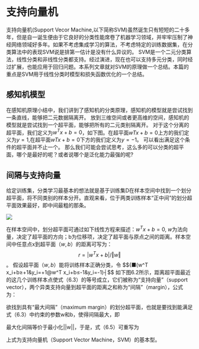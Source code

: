 
# 支持向量机

支持向量机(Support Vecor Machine,以下简称SVM)虽然诞生只有短短的二十多年，但是自一诞生便由于它良好的分类性能席卷了机器学习领域，并牢牢压制了神经网络领域好多年。如果不考虑集成学习的算法，不考虑特定的训练数据集，在分类算法中的表现SVM说是排第一估计是没有什么异议的。
SVM是一个二元分类算法，线性分类和非线性分类都支持。经过演进，现在也可以支持多元分类，同时经过扩展，也能应用于回归问题。本系列文章就对SVM的原理做一个总结。本篇的重点是SVM用于线性分类时模型和损失函数优化的一个总结。

## 感知机模型
在感知机原理小结中，我们讲到了感知机的分类原理，感知机的模型就是尝试找到一条直线，能够把二元数据隔离开。
放到三维空间或者更高维的空间，感知机的模型就是尝试找到一个超平面，能够把所有的二元类别隔离开。
对于这个分离的超平面，我们定义为$w^Tx+b=0$，如下图。在超平面$wTx+b=0$上方的我们定义为$y=1$,在超平面$wTx+b=0$下方的我们定义为$y=−1$。
可以看出满足这个条件的超平面并不止一个。
那么我们可能会尝试思考，这么多的可以分类的超平面，哪个是最好的呢？或者说哪个是泛化能力最强的呢?

## 间隔与支持向量
给定训练集，分类学习最基本的想法就是基于训练集D在样本空间中找到一个划分超平面，将不同类别的样本分开。直观来看，位于两类训练样本“正中间”的划分超平面效果最好，即中间最粗的那条。

![](http://o73nd1ra4.bkt.clouddn.com/ML7-1.png)

在样本空间中，划分超平面可通过如下线性方程来描述：$w^Tx+b=0$, $w$为法向量，决定了超平面的方向；b为位移项，决定了超平面与原点之间的距离。样本空间中任意点x到超平面$（w,b）$的距离可写为：$$r=|w^T x+b|/‖w‖ $$。
假设超平面$（w,b）$能将训练样本正确分类，令
$${■(w^T x_i+b≥+1&y_i=+1@w^T x_i+b≤-1&y_i=-1)┤$$
如下图6.2所示，距离超平面最近的这几个训练样本点使式（6.3）的等号成立，它们被称为“支持向量”（support vector），两个异类支持向量到超平面的距离之和称为“间隔”（margin），公式为：


欲找到具有“最大间隔”（maximum margin）的划分超平面，也就是要找到能满足式（6.3）中约束的参数w和b，使得间隔最大，即

最大化间隔等价于最小化||w||，于是，式（6.5）可重写为

上式为支持向量机（Support Vector Machine，SVM）的基本型。



<script type="text/javascript" src="http://cdn.mathjax.org/mathjax/latest/MathJax.js?config=default"></script>
